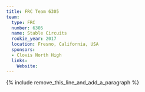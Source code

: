 ```yaml
---
title: FRC Team 6305
team:
  type: FRC
  number: 6305
  name: Stable Circuits
  rookie_year: 2017
  location: Fresno, California, USA
  sponsors:
  - Clovis North High
  links:
    Website:
---
```


{% include remove_this_line_and_add_a_paragraph %}